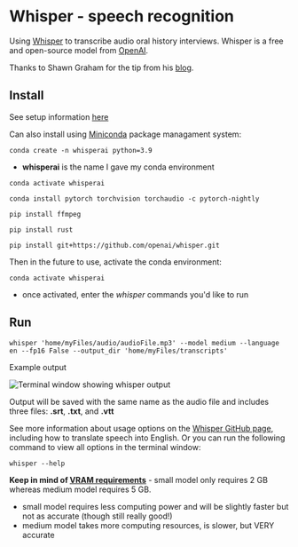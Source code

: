 # Whisper - speech recognition
Using [Whisper](https://github.com/openai/whisper) to transcribe audio oral history interviews. Whisper is a free and open-source model from [OpenAI](https://openai.com/blog/whisper/).

Thanks to Shawn Graham for the tip from his [blog](https://electricarchaeology.ca/2022/09/22/whisper-from-openai-for-transcribing-audio/).


## Install
See setup information [here](https://github.com/openai/whisper#setup)

Can also install using [Miniconda](https://conda.io/projects/conda/en/stable/user-guide/install/index.html) package managament system:

```conda create -n whisperai python=3.9```
* **whisperai** is the name I gave my conda environment

```conda activate whisperai```

```conda install pytorch torchvision torchaudio -c pytorch-nightly```

```pip install ffmpeg```

```pip install rust```

```pip install git+https://github.com/openai/whisper.git```


Then in the future to use, activate the conda environment:

```conda activate whisperai```

* once activated, enter the *whisper* commands you'd like to run

## Run
```whisper 'home/myFiles/audio/audioFile.mp3' --model medium --language en --fp16 False --output_dir 'home/myFiles/transcripts'```

Example output

![Terminal window showing whisper output](/screenshots/screenshot_terminal-whisper.png)

Output will be saved with the same name as the audio file and includes three files: **.srt**, **.txt**, and **.vtt**

See more information about usage options on the [Whisper GitHub page](https://github.com/openai/whisper#available-models-and-languages), including how to translate speech into English. Or you can run the following command to view all options in the terminal window:

```whisper --help```

**Keep in mind of [VRAM requirements](https://github.com/openai/whisper#available-models-and-languages)** - small model only requires 2 GB whereas medium model requires 5 GB.
* small model requires less computing power and will be slightly faster but not as accurate (though still really good!)
* medium model takes more computing resources, is slower, but VERY accurate
